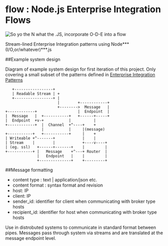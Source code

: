 # flow : Node.js Enterprise Integration Flows

![So yo the N what the .JS, incorporate O-D-E into a flow](http://37.media.tumblr.com/tumblr_lyubxrCwb41qfwa93o1_400.gif)

Stream-lined Enterprise Integration patterns using Node***(I/O,or/whatever)***.js


##Example system design


Diagram of example system design for first iteration of this project.
Only covering a small subset of the patterns defined in [Enterprise Integration Patterns](http://www.enterpriseintegrationpatterns.com/)


```
   +-----------------+                        
   | Readable Stream | +                      
   +-----------------+ |                      
                       |        +------------+
                       +-------->  Message   |
+------------+                  |  Endpoint  |
|  Message   |  +-----------+   +------+-----+
|  Endpoint  +v-+           |          |      
+------------+  |  Channel  +^----+    +      
                |           |     |(message)  
+-----------+   +-----------+     |    +      
| Writeable +^-------+            |    |      
| Stream    |        |            +----v----+ 
| (eg. ssl)   +------+-------+    |         | 
+-----------+ |   Message    +^---+ Router  | 
              |   Endpoint   |    |         | 
              +--------------+    +---------+ 

```




##Message formatting 
* content type : text | application/json etc.
* content format : syntax format and revision
* host: IP 
* client: IP
* sender_id: identifier for client when communicating with broker type hosts
* recipient_id: identifier for host when communicating with broker type hosts

Use in distrobuted systems to communicate in standard format between pipes. Messages pass through system via streams and are translated at the message endpoint level.

